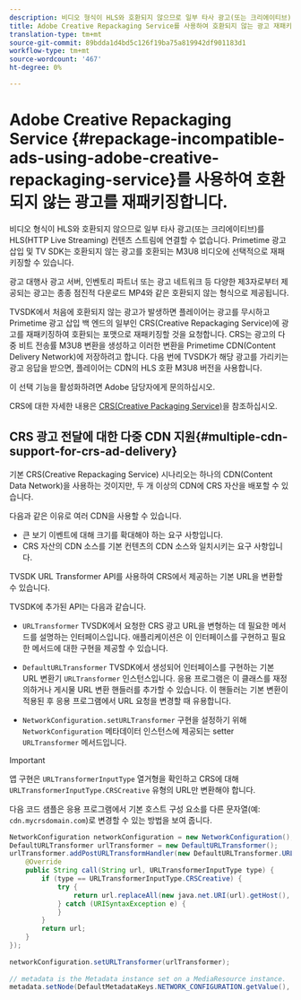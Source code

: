 ```yaml
---
description: 비디오 형식이 HLS와 호환되지 않으므로 일부 타사 광고(또는 크리에이티브)를 HLS(HTTP Live Streaming) 컨텐츠 스트림에 연결할 수 없습니다. Primetime 광고 삽입 및 TV SDK는 호환되지 않는 광고를 호환되는 M3U8 비디오에 선택적으로 재패키징할 수 있습니다.
title: Adobe Creative Repackaging Service를 사용하여 호환되지 않는 광고 재패키지
translation-type: tm+mt
source-git-commit: 89bdda1d4bd5c126f19ba75a819942df901183d1
workflow-type: tm+mt
source-wordcount: '467'
ht-degree: 0%

---
```



# Adobe Creative Repackaging Service {#repackage-incompatible-ads-using-adobe-creative-repackaging-service}를 사용하여 호환되지 않는 광고를 재패키징합니다.

비디오 형식이 HLS와 호환되지 않으므로 일부 타사 광고(또는 크리에이티브)를 HLS(HTTP Live Streaming) 컨텐츠 스트림에 연결할 수 없습니다. Primetime 광고 삽입 및 TV SDK는 호환되지 않는 광고를 호환되는 M3U8 비디오에 선택적으로 재패키징할 수 있습니다.

광고 대행사 광고 서버, 인벤토리 파트너 또는 광고 네트워크 등 다양한 제3자로부터 제공되는 광고는 종종 점진적 다운로드 MP4와 같은 호환되지 않는 형식으로 제공됩니다.

TVSDK에서 처음에 호환되지 않는 광고가 발생하면 플레이어는 광고를 무시하고 Primetime 광고 삽입 백 엔드의 일부인 CRS(Creative Repackaging Service)에 광고를 재패키징하여 호환되는 포맷으로 재패키징할 것을 요청합니다. CRS는 광고의 다중 비트 전송률 M3U8 변환을 생성하고 이러한 변환을 Primetime CDN(Content Delivery Network)에 저장하려고 합니다. 다음 번에 TVSDK가 해당 광고를 가리키는 광고 응답을 받으면, 플레이어는 CDN의 HLS 호환 M3U8 버전을 사용합니다.

이 선택 기능을 활성화하려면 Adobe 담당자에게 문의하십시오.

CRS에 대한 자세한 내용은 [CRS(Creative Packaging Service)](https://helpx.adobe.com/content/dam/help/en/primetime/guides/crs.pdf)을 참조하십시오.

## CRS 광고 전달에 대한 다중 CDN 지원{#multiple-cdn-support-for-crs-ad-delivery}

기본 CRS(Creative Repackaging Service) 시나리오는 하나의 CDN(Content Data Network)을 사용하는 것이지만, 두 개 이상의 CDN에 CRS 자산을 배포할 수 있습니다.

다음과 같은 이유로 여러 CDN을 사용할 수 있습니다.

* 큰 보기 이벤트에 대해 크기를 확대해야 하는 요구 사항입니다.
* CRS 자산의 CDN 소스를 기본 컨텐츠의 CDN 소스와 일치시키는 요구 사항입니다.

TVSDK URL Transformer API를 사용하여 CRS에서 제공하는 기본 URL을 변환할 수 있습니다.

TVSDK에 추가된 API는 다음과 같습니다.

* `URLTransformer` TVSDK에서 요청한 CRS 광고 URL을 변형하는 데 필요한 메서드를 설명하는 인터페이스입니다. 애플리케이션은 이 인터페이스를 구현하고 필요한 메서드에 대한 구현을 제공할 수 있습니다.

* `DefaultURLTransformer` TVSDK에서 생성되어 인터페이스를 구현하는 기본 URL 변환기  `URLTransformer` 인스턴스입니다. 응용 프로그램은 이 클래스를 재정의하거나 게시물 URL 변환 핸들러를 추가할 수 있습니다. 이 핸들러는 기본 변환이 적용된 후 응용 프로그램에서 URL 요청을 변경할 때 유용합니다.

* `NetworkConfiguration.setURLTransformer` 구현을 설정하기 위해  `NetworkConfiguration` 메타데이터 인스턴스에 제공되는 setter  `URLTransformer` 메서드입니다.

>[!IMPORTANT]
>
>앱 구현은 `URLTransformerInputType` 열거형을 확인하고 CRS에 대해 `URLTransformerInputType.CRSCreative` 유형의 URL만 변환해야 합니다.

다음 코드 샘플은 응용 프로그램에서 기본 호스트 구성 요소를 다른 문자열(예: `cdn.mycrsdomain.com`)로 변경할 수 있는 방법을 보여 줍니다.

```java
NetworkConfiguration networkConfiguration = new NetworkConfiguration(); 
DefaultURLTransformer urlTransformer = new DefaultURLTransformer(); 
urlTransformer.addPostURLTransformHandler(new DefaultURLTransformer.URLTransformHandler() { 
    @Override 
    public String call(String url, URLTransformerInputType type) { 
        if (type == URLTransformerInputType.CRSCreative) { 
            try { 
                return url.replaceAll(new java.net.URI(url).getHost(), "cdn.mycrsdomain.com"); 
            } catch (URISyntaxException e) { 
            } 
        } 
        return url; 
    } 
}); 
   
networkConfiguration.setURLTransformer(urlTransformer); 
   
// metadata is the Metadata instance set on a MediaResource instance. 
metadata.setNode(DefaultMetadataKeys.NETWORK_CONFIGURATION.getValue(), networkConfiguration);
```
